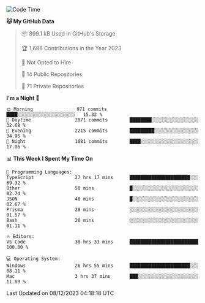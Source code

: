 <!--START_SECTION:waka-->
![Code Time](http://img.shields.io/badge/Code%20Time-4%2C996%20hrs%2032%20mins-blue)

**🐱 My GitHub Data** 

> 📦 899.1 kB Used in GitHub's Storage 
 > 
> 🏆 1,686 Contributions in the Year 2023
 > 
> 🚫 Not Opted to Hire
 > 
> 📜 14 Public Repositories 
 > 
> 🔑 71 Private Repositories 
 > 
**I'm a Night 🦉** 

```text
🌞 Morning                971 commits         ████░░░░░░░░░░░░░░░░░░░░░   15.32 % 
🌆 Daytime                2071 commits        ████████░░░░░░░░░░░░░░░░░   32.68 % 
🌃 Evening                2215 commits        █████████░░░░░░░░░░░░░░░░   34.95 % 
🌙 Night                  1081 commits        ████░░░░░░░░░░░░░░░░░░░░░   17.06 % 
```


📊 **This Week I Spent My Time On** 

```text
💬 Programming Languages: 
TypeScript               27 hrs 17 mins      ██████████████████████░░░   89.32 % 
Other                    50 mins             █░░░░░░░░░░░░░░░░░░░░░░░░   02.74 % 
JSON                     48 mins             █░░░░░░░░░░░░░░░░░░░░░░░░   02.67 % 
Prisma                   28 mins             ░░░░░░░░░░░░░░░░░░░░░░░░░   01.57 % 
Bash                     20 mins             ░░░░░░░░░░░░░░░░░░░░░░░░░   01.11 % 

🔥 Editors: 
VS Code                  30 hrs 33 mins      █████████████████████████   100.00 % 

💻 Operating System: 
Windows                  26 hrs 55 mins      ██████████████████████░░░   88.11 % 
Mac                      3 hrs 37 mins       ███░░░░░░░░░░░░░░░░░░░░░░   11.89 % 
```


 Last Updated on 08/12/2023 04:18:18 UTC
<!--END_SECTION:waka-->

